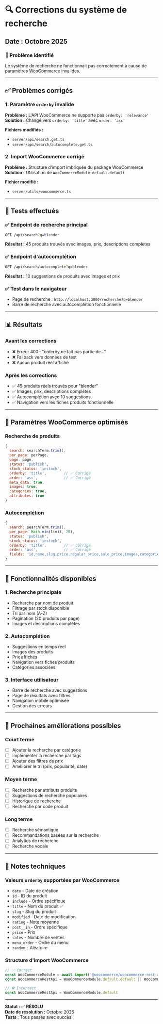 # 🔍 Corrections du système de recherche

## Date : Octobre 2025

### 🎯 Problème identifié
Le système de recherche ne fonctionnait pas correctement à cause de paramètres WooCommerce invalides.

---

## ✅ Problèmes corrigés

### 1. **Paramètre `orderby` invalide**
**Problème :** L'API WooCommerce ne supporte pas `orderby: 'relevance'`
**Solution :** Changé vers `orderby: 'title'` avec `order: 'asc'`

**Fichiers modifiés :**
- `server/api/search.get.ts`
- `server/api/search/autocomplete.get.ts`

### 2. **Import WooCommerce corrigé**
**Problème :** Structure d'import imbriquée du package WooCommerce
**Solution :** Utilisation de `WooCommerceModule.default.default`

**Fichier modifié :**
- `server/utils/woocommerce.ts`

---

## 🧪 Tests effectués

### ✅ Endpoint de recherche principal
```bash
GET /api/search?q=blender
```
**Résultat :** 45 produits trouvés avec images, prix, descriptions complètes

### ✅ Endpoint d'autocomplétion
```bash
GET /api/search/autocomplete?q=blender
```
**Résultat :** 10 suggestions de produits avec images et prix

### ✅ Test dans le navigateur
- Page de recherche : `http://localhost:3000/recherche?q=blender`
- Barre de recherche avec autocomplétion fonctionnelle

---

## 📊 Résultats

### Avant les corrections
- ❌ Erreur 400 : "orderby ne fait pas partie de..."
- ❌ Fallback vers données de test
- ❌ Aucun produit réel affiché

### Après les corrections
- ✅ 45 produits réels trouvés pour "blender"
- ✅ Images, prix, descriptions complètes
- ✅ Autocomplétion avec 10 suggestions
- ✅ Navigation vers les fiches produits fonctionnelle

---

## 🔧 Paramètres WooCommerce optimisés

### Recherche de produits
```javascript
{
  search: searchTerm.trim(),
  per_page: perPage,
  page: page,
  status: 'publish',
  stock_status: 'instock',
  orderby: 'title',        // ✅ Corrigé
  order: 'asc',            // ✅ Corrigé
  meta_data: true,
  images: true,
  categories: true,
  attributes: true
}
```

### Autocomplétion
```javascript
{
  search: searchTerm.trim(),
  per_page: Math.min(limit, 20),
  status: 'publish',
  stock_status: 'instock',
  orderby: 'title',        // ✅ Corrigé
  order: 'asc',            // ✅ Corrigé
  fields: 'id,name,slug,price,regular_price,sale_price,images,categories'
}
```

---

## 🎯 Fonctionnalités disponibles

### 1. **Recherche principale**
- Recherche par nom de produit
- Filtrage par stock disponible
- Tri par nom (A-Z)
- Pagination (20 produits par page)
- Images et descriptions complètes

### 2. **Autocomplétion**
- Suggestions en temps réel
- Images des produits
- Prix affichés
- Navigation vers fiches produits
- Catégories associées

### 3. **Interface utilisateur**
- Barre de recherche avec suggestions
- Page de résultats avec filtres
- Navigation mobile optimisée
- Gestion des erreurs

---

## 🚀 Prochaines améliorations possibles

### Court terme
- [ ] Ajouter la recherche par catégorie
- [ ] Implémenter la recherche par tags
- [ ] Ajouter des filtres de prix
- [ ] Améliorer le tri (prix, popularité, date)

### Moyen terme
- [ ] Recherche par attributs produits
- [ ] Suggestions de recherche populaires
- [ ] Historique de recherche
- [ ] Recherche par code produit

### Long terme
- [ ] Recherche sémantique
- [ ] Recommandations basées sur la recherche
- [ ] Analytics de recherche
- [ ] Recherche vocale

---

## 📝 Notes techniques

### Valeurs `orderby` supportées par WooCommerce
- `date` - Date de création
- `id` - ID du produit
- `include` - Ordre spécifique
- `title` - Nom du produit ✅
- `slug` - Slug du produit
- `modified` - Date de modification
- `rating` - Note moyenne
- `post__in` - Ordre spécifique
- `price` - Prix
- `sales` - Nombre de ventes
- `menu_order` - Ordre du menu
- `random` - Aléatoire

### Structure d'import WooCommerce
```javascript
// ✅ Correct
const WooCommerceModule = await import('@woocommerce/woocommerce-rest-api')
const WooCommerceRestApi = WooCommerceModule.default.default || WooCommerceModule.default

// ❌ Incorrect
const WooCommerceRestApi = WooCommerceModule.default
```

---

**Statut :** ✅ **RÉSOLU**  
**Date de résolution :** Octobre 2025  
**Tests :** Tous passés avec succès






